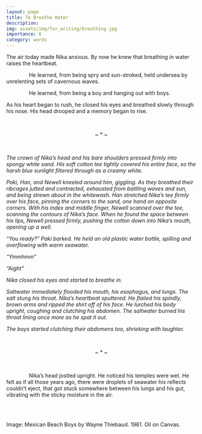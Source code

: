 ```yaml
---
layout: page
title: To Breathe Water
description: 
img: assets/img/for_writing/breathing.jpg
importance: 6
category: words
---
```


The air today made Nika anxious. By now he knew that breathing in water raises the heartbeat.

&emsp;&emsp;&emsp;&emsp; He learned, from being spry and sun-stroked, held undersea by unrelenting sets of cavernous waves.

&emsp;&emsp;&emsp;&emsp; He learned, from being a boy and hanging out with boys. 

As his heart began to rush, he closed his eyes and breathed slowly through his nose. His head drooped and a memory began to rise.

<br/>
<p><center>  ~ * ~  </center></p>
<br/>

*The crown of Nika’s head and his bare shoulders pressed firmly into spongy white sand. His soft cotton tee tightly covered his entire face, so the harsh blue sunlight filtered through as a creamy white.*

*Paki, Han, and Newell kneeled around him, giggling. As they breathed their ribcages jutted and contracted, exhausted from battling waves and sun, and being strewn about in the whitewash. Han stretched Nika’s tee firmly over his face, pinning the corners to the sand, one hand on opposite corners. With his index and middle finger, Newell scanned over the tee, scanning the contours of Nika’s face. When he found the space between his lips, Newell pressed firmly, pushing the cotton down into Nika’s mouth, opening up a well.*

*“You ready?” Paki barked. He held an old plastic water bottle, spilling and overflowing with warm seawater.*

*“Ymmhmm”*

*“Aight”*

*Nika closed his eyes and started to breathe in.*

*Saltwater immediately flooded his mouth, his esophagus, and lungs. The salt stung his throat. Nika’s heartbeat sputtered. He flailed his spindly, brown arms and ripped the shirt off of his face. He lurched his body upright, coughing and clutching his abdomen. The saltwater burned his throat lining once more as he spat it out.*

*The boys started clutching their abdomens too, shrieking with laughter.*

<br/>
<p><center>  ~ * ~  </center></p>
<br/>

&emsp;&emsp;&emsp;&emsp; Nika’s head jostled upright. He noticed his temples were wet. He felt as if all those years ago, there were droplets of seawater his reflects couldn’t eject, that got stuck somewhere between his lungs and his gut, vibrating with the sticky moisture in the air.



<br/><br/>

Image: Mexican Beach Boys by Wayne Thiebaud. 1961. Oil on Canvas.